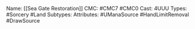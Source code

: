 Name: [[Sea Gate Restoration]]
CMC: #CMC7 #CMC0
Cast: 4UUU
Types: #Sorcery #Land
Subtypes: 
Attributes: #UManaSource #HandLimitRemoval #DrawSource 